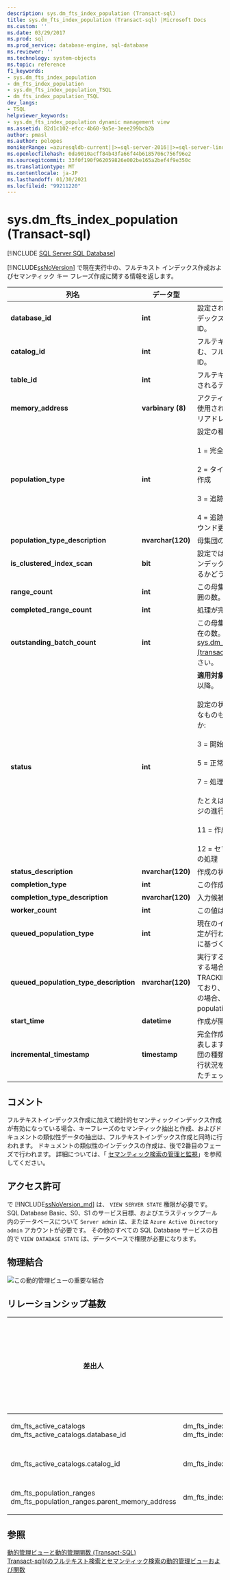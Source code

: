 ```yaml
---
description: sys.dm_fts_index_population (Transact-sql)
title: sys.dm_fts_index_population (Transact-sql) |Microsoft Docs
ms.custom: ''
ms.date: 03/29/2017
ms.prod: sql
ms.prod_service: database-engine, sql-database
ms.reviewer: ''
ms.technology: system-objects
ms.topic: reference
f1_keywords:
- sys.dm_fts_index_population
- dm_fts_index_population
- sys.dm_fts_index_population_TSQL
- dm_fts_index_population_TSQL
dev_langs:
- TSQL
helpviewer_keywords:
- sys.dm_fts_index_population dynamic management view
ms.assetid: 82d1c102-efcc-4b60-9a5e-3eee299bcb2b
author: pmasl
ms.author: pelopes
monikerRange: =azuresqldb-current||>=sql-server-2016||>=sql-server-linux-2017||=azuresqldb-mi-current
ms.openlocfilehash: 0da9010acff84b43fa66f44b6185706c756f96e2
ms.sourcegitcommit: 33f0f190f962059826e002be165a2bef4f9e350c
ms.translationtype: MT
ms.contentlocale: ja-JP
ms.lasthandoff: 01/30/2021
ms.locfileid: "99211220"
---
```

# <a name="sysdm_fts_index_population-transact-sql"></a>sys.dm_fts_index_population (Transact-sql)
[!INCLUDE [SQL Server SQL Database](../../includes/applies-to-version/sql-asdb.md)]

  [!INCLUDE[ssNoVersion](../../includes/ssnoversion-md.md)] で現在実行中の、フルテキスト インデックス作成およびセマンティック キー フレーズ作成に関する情報を返します。  
 
|列名|データ型|説明|  
|-----------------|---------------|-----------------|  
|**database_id**|**int**|設定されているフルテキストインデックスを含むデータベースの ID。|  
|**catalog_id**|**int**|フルテキスト インデックスを含む、フルテキスト カタログの ID。|  
|**table_id**|**int**|フルテキストインデックスが設定されるテーブルの ID。|  
|**memory_address**|**varbinary (8)**|アクティブな母集団を表すために使用される内部データ構造のメモリアドレス。|  
|**population_type**|**int**|設定の種類。 次のいずれか:<br /><br /> 1 = 完全作成<br /><br /> 2 = タイムスタンプに基づく増分作成<br /><br /> 3 = 追跡した変更の手動更新<br /><br /> 4 = 追跡された変更のバックグラウンド更新。|  
|**population_type_description**|**nvarchar(120)**|母集団の種類の説明。|  
|**is_clustered_index_scan**|**bit**|設定では、クラスター化されたインデックスでのスキャンが行われるかどうかを示します。|  
|**range_count**|**int**|この母集団が並列化されたサブ範囲の数。|  
|**completed_range_count**|**int**|処理が完了した範囲の数。|  
|**outstanding_batch_count**|**int**|この母集団の未処理のバッチの現在の数。 詳細については、「 [sys.dm_fts_outstanding_batches &#40;transact-sql&#41;](../../relational-databases/system-dynamic-management-views/sys-dm-fts-outstanding-batches-transact-sql.md)」を参照してください。|  
|**status**|**int**|**適用対象**: [!INCLUDE[ssSQL11](../../includes/sssql11-md.md)] 以降。<br /><br /> 設定の状態。 注: 状態には一時的なものもあります。 次のいずれか:<br /><br /> 3 = 開始<br /><br /> 5 = 正常に処理中<br /><br /> 7 = 処理を停止しました<br /><br /> たとえば、この状態は、自動マージの進行中に発生します。<br /><br /> 11 = 作成が中止されました<br /><br /> 12 = セマンティック類似性抽出の処理|  
|**status_description**|**nvarchar(120)**|作成の状態の説明。|  
|**completion_type**|**int**|この作成が完了した方法の状態。|  
|**completion_type_description**|**nvarchar(120)**|入力候補の種類の説明。|  
|**worker_count**|**int**|この値は常に0です。|  
|**queued_population_type**|**int**|現在のインデックス設定の次に設定が行われる場合、追跡した変更に基づく設定の種類。|  
|**queued_population_type_description**|**nvarchar(120)**|実行する母集団の説明です (存在する場合)。 たとえば、CHANGE TRACKING = AUTO が設定されており、最初の完全設定が進行中の場合、この列には "Auto population" と表示されます。|  
|**start_time**|**datetime**|作成が開始された時刻。|  
|**incremental_timestamp**|**timestamp**|完全作成の開始タイムスタンプを表します。 その他のすべての母集団の種類では、この値は作成の進行状況を表す最後にコミットされたチェックポイントです。|  
  
## <a name="remarks"></a>コメント  
 フルテキストインデックス作成に加えて統計的セマンティックインデックス作成が有効になっている場合、キーフレーズのセマンティック抽出と作成、およびドキュメントの類似性データの抽出は、フルテキストインデックス作成と同時に行われます。 ドキュメントの類似性のインデックスの作成は、後で2番目のフェーズで行われます。 詳細については、「 [セマンティック検索の管理と監視](../../relational-databases/search/manage-and-monitor-semantic-search.md)」を参照してください。  
  
## <a name="permissions"></a>アクセス許可  

で [!INCLUDE[ssNoVersion_md](../../includes/ssnoversion-md.md)] は、 `VIEW SERVER STATE` 権限が必要です。   
SQL Database Basic、S0、S1 のサービス目標、およびエラスティックプール内のデータベースについて `Server admin` は、または `Azure Active Directory admin` アカウントが必要です。 その他のすべての SQL Database サービスの目的で `VIEW DATABASE STATE` は、データベースで権限が必要になります。   
  
## <a name="physical-joins"></a>物理結合  
 ![この動的管理ビューの重要な結合](../../relational-databases/system-dynamic-management-views/media/join-dm-fts-index-population-1.gif "この動的管理ビューの重要な結合")  
  
## <a name="relationship-cardinalities"></a>リレーションシップ基数  
  
|差出人|終了|リレーションシップ|  
|----------|--------|------------------|  
|dm_fts_active_catalogs dm_fts_active_catalogs.database_id|dm_fts_index_population dm_fts_index_population.database_id|一対一|  
|dm_fts_active_catalogs.catalog_id|dm_fts_index_population.catalog_id|一対一|  
|dm_fts_population_ranges dm_fts_population_ranges.parent_memory_address|dm_fts_index_population.memory_address|多対一|  
  
## <a name="see-also"></a>参照  
 [動的管理ビューと動的管理関数 &#40;Transact-SQL&#41;](~/relational-databases/system-dynamic-management-views/system-dynamic-management-views.md)   
 [Transact-sql&#41;&#40;のフルテキスト検索とセマンティック検索の動的管理ビューおよび関数 ](../../relational-databases/system-dynamic-management-views/full-text-and-semantic-search-dynamic-management-views-functions.md)  
  
  

